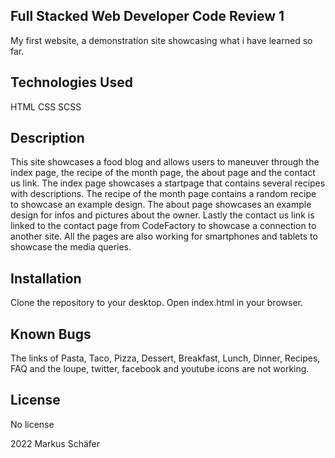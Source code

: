 Full Stacked Web Developer Code Review 1
----------------------------------------

My first website, a demonstration site showcasing what i have learned so far.



Technologies Used
-----------------

HTML
CSS
SCSS



Description
-----------

This site showcases a food blog and allows users to maneuver through the index page, the recipe of the month page,
the about page and the contact us link.
The index page showcases a startpage that contains several recipes with descriptions.
The recipe of the month page contains a random recipe to showcase an example design.
The about page showcases an example design for infos and pictures about the owner.
Lastly the contact us link is linked to the contact page from CodeFactory to showcase a connection to
another site.
All the pages are also working for smartphones and tablets to showcase the media queries.



Installation
------------

Clone the repository to your desktop.
Open index.html in your browser.



Known Bugs
----------

The links of Pasta, Taco, Pizza, Dessert, Breakfast, Lunch, Dinner, Recipes, FAQ and the loupe, twitter,
facebook and youtube icons are not working.



License
-------

No license

2022 Markus Schäfer
